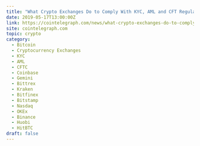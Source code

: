 ```yaml
---
title: "What Crypto Exchanges Do to Comply With KYC, AML and CFT Regulations"
date: 2019-05-17T13:00:00Z
link: https://cointelegraph.com/news/what-crypto-exchanges-do-to-comply-with-kyc-aml-and-cft-regulations?utm_medium=RSS&utm_source=hune
site: cointelegraph.com
topic: crypto
category:
  - Bitcoin
  - Cryptocurrency Exchanges
  - KYC
  - AML
  - CFTC
  - Coinbase
  - Gemini
  - Bittrex
  - Kraken
  - Bitfinex
  - Bitstamp
  - Nasdaq
  - OKEx
  - Binance
  - Huobi
  - HitBTC
draft: false
---
```

